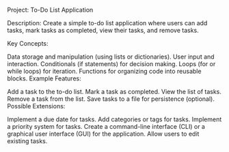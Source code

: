 Project: To-Do List Application

Description:
Create a simple to-do list application where users can add tasks, mark tasks as completed, view their tasks, and remove tasks.

Key Concepts:

Data storage and manipulation (using lists or dictionaries).
User input and interaction.
Conditionals (if statements) for decision making.
Loops (for or while loops) for iteration.
Functions for organizing code into reusable blocks.
Example Features:

Add a task to the to-do list.
Mark a task as completed.
View the list of tasks.
Remove a task from the list.
Save tasks to a file for persistence (optional).
Possible Extensions:

Implement a due date for tasks.
Add categories or tags for tasks.
Implement a priority system for tasks.
Create a command-line interface (CLI) or a graphical user interface (GUI) for the application.
Allow users to edit existing tasks.